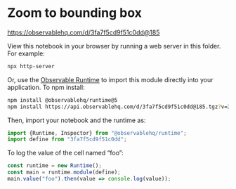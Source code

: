 # Zoom to bounding box

https://observablehq.com/d/3fa7f5cd9f51c0dd@185

View this notebook in your browser by running a web server in this folder. For
example:

~~~sh
npx http-server
~~~

Or, use the [Observable Runtime](https://github.com/observablehq/runtime) to
import this module directly into your application. To npm install:

~~~sh
npm install @observablehq/runtime@5
npm install https://api.observablehq.com/d/3fa7f5cd9f51c0dd@185.tgz?v=3
~~~

Then, import your notebook and the runtime as:

~~~js
import {Runtime, Inspector} from "@observablehq/runtime";
import define from "3fa7f5cd9f51c0dd";
~~~

To log the value of the cell named “foo”:

~~~js
const runtime = new Runtime();
const main = runtime.module(define);
main.value("foo").then(value => console.log(value));
~~~
